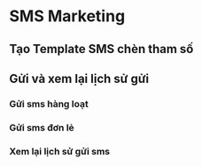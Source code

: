 # SMS Marketing

## Tạo Template SMS chèn tham số

## Gửi và xem lại lịch sử gửi

### Gửi sms hàng loạt

### Gửi sms đơn lẻ

### Xem lại lịch sử gửi sms



